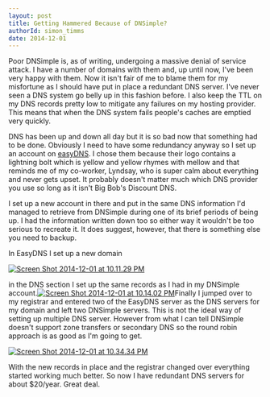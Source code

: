 ```yaml
---
layout: post
title: Getting Hammered Because of DNSimple?
authorId: simon_timms
date: 2014-12-01
---
```


Poor DNSimple is, as of writing, undergoing a massive denial of service attack. I have a number of domains with them and, up until now, I've been very happy with them. Now it isn't fair of me to blame them for my misfortune as I should have put in place a redundant DNS server. I've never seen a DNS system go belly up in this fashion before. I also keep the TTL on my DNS records pretty low to mitigate any failures on my hosting provider. This means that when the DNS system fails people's caches are emptied very quickly.

DNS has been up and down all day but it is so bad now that something had to be done. Obviously I need to have some redundancy anyway so I set up an account on [easyDNS](https://www.easydns.com/). I chose them because their logo contains a lightning bolt which is yellow and yellow rhymes with mellow and that reminds me of my co-worker, Lyndsay, who is super calm about everything and never gets upset. It probably doesn't matter much which DNS provider you use so long as it isn't Big Bob's Discount DNS.

I set up a new account in there and put in the same DNS information I'd managed to retrieve from DNSimple during one of its brief periods of being up. I had the information written down too so either way it wouldn't be too serious to recreate it. It does suggest, however, that there is something else you need to backup.

In EasyDNS I set up a new domain

[![Screen Shot 2014-12-01 at 10.11.29 PM](https://stimms.files.wordpress.com/2014/12/screen-shot-2014-12-01-at-10-11-29-pm.jpg)](https://stimms.files.wordpress.com/2014/12/screen-shot-2014-12-01-at-10-11-29-pm.jpg)

in the DNS section I set up the same records as I had in my DNSimple account.[![Screen Shot 2014-12-01 at 10.14.02 PM](https://stimms.files.wordpress.com/2014/12/screen-shot-2014-12-01-at-10-14-02-pm.jpg)](https://stimms.files.wordpress.com/2014/12/screen-shot-2014-12-01-at-10-14-02-pm.jpg)Finally I jumped over to my registrar and entered two of the EasyDNS server as the DNS servers for my domain and left two DNSimple servers. This is not the ideal way of setting up multiple DNS server. However from what I can tell DNSimple doesn't support zone transfers or secondary DNS so the round robin approach is as good as I'm going to get.

[![Screen Shot 2014-12-01 at 10.34.34 PM](https://stimms.files.wordpress.com/2014/12/screen-shot-2014-12-01-at-10-34-34-pm.jpg)](https://stimms.files.wordpress.com/2014/12/screen-shot-2014-12-01-at-10-34-34-pm.jpg)

With the new records in place and the registrar changed over everything started working much better. So now I have redundant DNS servers for about $20/year. Great deal.



